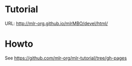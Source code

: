 # Tutorial
URL: http://mlr-org.github.io/mlrMBO/devel/html/

# Howto
See https://github.com/mlr-org/mlr-tutorial/tree/gh-pages